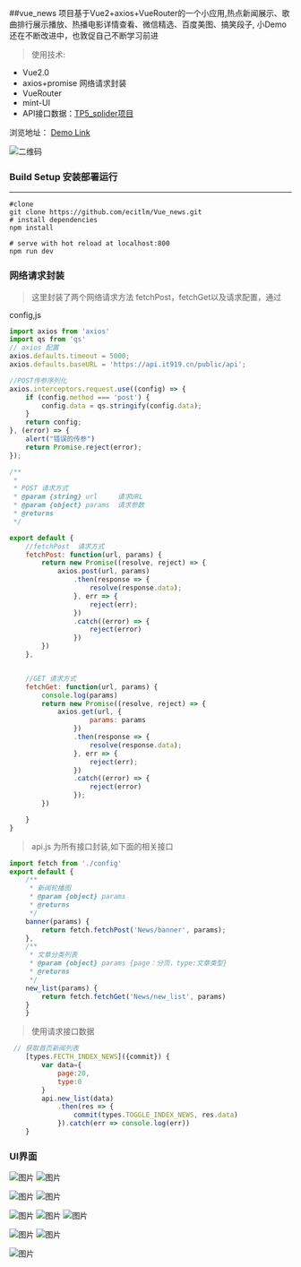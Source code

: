 ##vue_news
项目基于Vue2+axios+VueRouter的一个小应用,热点新闻展示、歌曲排行展示播放、热播电影详情查看、微信精选、百度美图、搞笑段子,
小Demo还在不断改进中，也敦促自己不断学习前进

> 使用技术:
* Vue2.0
* axios+promise 网络请求封装
* VueRouter
* mint-UI
* API接口数据：[TP5_splider项目](https://github.com/ecitlm/TP5_Splider) 


浏览地址：
[Demo Link](http://code.it919.cn/dist)

![二维码](https://dn-coding-net-production-pp.qbox.me/8175c051-daa0-4148-8842-c235c2a398de.png) 


### Build Setup 安装部署运行
-----------------------------------------------------
```
#clone
git clone https://github.com/ecitlm/Vue_news.git
# install dependencies
npm install

# serve with hot reload at localhost:800
npm run dev

```

### 网络请求封装
>这里封装了两个网络请求方法  fetchPost，fetchGet以及请求配置，通过

config,js
```javascript
import axios from 'axios'
import qs from 'qs'
// axios 配置
axios.defaults.timeout = 5000;
axios.defaults.baseURL = 'https://api.it919.cn/public/api';

//POST传参序列化
axios.interceptors.request.use((config) => {
    if (config.method === 'post') {
        config.data = qs.stringify(config.data);
    }
    return config;
}, (error) => {
    alert("错误的传参")
    return Promise.reject(error);
});

/**
 * 
 * POST 请求方式
 * @param {string} url     请求URL
 * @param {object} params  请求参数
 * @returns 
 */

export default {
    //fetchPost  请求方式
    fetchPost: function(url, params) {
        return new Promise((resolve, reject) => {
            axios.post(url, params)
                .then(response => {
                    resolve(response.data);
                }, err => {
                    reject(err);
                })
                .catch((error) => {
                    reject(error)
                })
        })
    },


    //GET 请求方式
    fetchGet: function(url, params) {
        console.log(params)
        return new Promise((resolve, reject) => {
            axios.get(url, {
                    params: params
                })
                .then(response => {
                    resolve(response.data);
                }, err => {
                    reject(err);
                })
                .catch((error) => {
                    reject(error)
                });
        })

    }
}

```
>api.js 为所有接口封装,如下面的相关接口

```javascript
import fetch from './config'
export default {
    /**
     * 新闻轮播图
     * @param {object} params 
     * @returns 
     */
    banner(params) {
        return fetch.fetchPost('News/banner', params);
    },
    /**
     * 文章分类列表
     * @param {object} params {page：分页，type:文章类型}
     * @returns 
     */
    new_list(params) {
        return fetch.fetchGet('News/new_list', params)
    }
    }
```

> 使用请求接口数据

```javascript
 // 获取首页新闻列表
    [types.FECTH_INDEX_NEWS]({commit}) {
        var data={
            page:20,
            type:0
        }
        api.new_list(data)
            .then(res => {
                commit(types.TOGGLE_INDEX_NEWS, res.data)
            }).catch(err => console.log(err))
    }
```
### UI界面
 ![图片](https://coding.net/u/ecit/p/vue_news/git/raw/898b4a541e6433d131baa5aff72abee62236ed35/UI/index1.jpg) ![图片](https://dn-coding-net-production-pp.qbox.me/a271b902-089f-4a1b-8879-357a113b66e5.png)

 ![图片](https://coding.net/u/ecit/p/vue_news/git/raw/master/UI/%25E7%2594%25B5%25E5%25BD%25B11-%25E7%2583%25AD%25E6%2592%25AD%25E5%2588%2597%25E8%25A1%25A8.jpg) ![图片](https://coding.net/u/ecit/p/vue_news/git/raw/898b4a541e6433d131baa5aff72abee62236ed35/UI/%25E7%2594%25B5%25E5%25BD%25B12-%25E8%25AF%25A6%25E6%2583%2585.jpg)


 ![图片](https://coding.net/u/ecit/p/vue_news/git/raw/898b4a541e6433d131baa5aff72abee62236ed35/UI/music1-%E5%88%86%E7%B1%BB.jpg) ![图片](https://coding.net/u/ecit/p/vue_news/git/raw/898b4a541e6433d131baa5aff72abee62236ed35/UI/music2-%E5%88%86%E7%B1%BB%E6%AD%8C%E5%8D%95.jpg) ![图片](https://coding.net/u/ecit/p/vue_news/git/raw/898b4a541e6433d131baa5aff72abee62236ed35/UI/music3-音乐播放.jpg) 

 ![图片](https://coding.net/u/ecit/p/vue_news/git/raw/898b4a541e6433d131baa5aff72abee62236ed35/UI/photo1-%E5%88%86%E7%B1%BB.jpg) ![图片](https://coding.net/u/ecit/p/vue_news/git/raw/898b4a541e6433d131baa5aff72abee62236ed35/UI/%E8%A7%86%E9%A2%911.jpg) 
 
 ![图片](https://coding.net/u/ecit/p/vue_news/git/raw/898b4a541e6433d131baa5aff72abee62236ed35/UI/%E7%AC%91%E8%AF%9D%E6%AE%B5%E5%AD%90.jpg ) 


